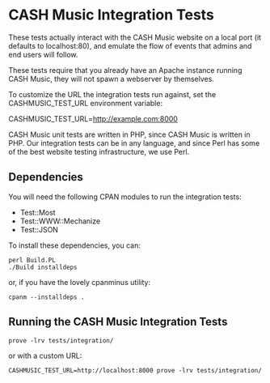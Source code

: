 # CASH Music Integration Tests

These tests actually interact with the CASH Music website on a local port (it
defaults to localhost:80), and emulate the flow of events that admins and end
users will follow.

These tests require that you already have an Apache instance running CASH
Music, they will not spawn a webserver by themselves.

To customize the URL the integration tests run against, set the
CASHMUSIC_TEST_URL environment variable:

   CASHMUSIC_TEST_URL=http://example.com:8000

CASH Music unit tests are written in PHP, since CASH Music is written
in PHP. Our integration tests can be in any language, and since Perl
has some of the best website testing infrastructure, we use Perl.

## Dependencies

You will need the following CPAN modules to run the integration tests:

 * Test::Most
 * Test::WWW::Mechanize
 * Test::JSON

To install these dependencies, you can:

    perl Build.PL
    ./Build installdeps

or, if you have the lovely cpanminus utility:

    cpanm --installdeps .

## Running the CASH Music Integration Tests

    prove -lrv tests/integration/

or with a custom URL:

    CASHMUSIC_TEST_URL=http://localhost:8000 prove -lrv tests/integration/
